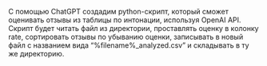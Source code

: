 С помощью ChatGPT создадим python-скрипт, который сможет оценивать отзывы из таблицы по интонации, используя OpenAI API. Скрипт будет читать файл из директории, проставлять оценку в колонку rate, сортировать отзывы по убыванию оценки, записывать в новый файл с названием вида “%filename%_analyzed.csv” и складывать в ту же директорию.
